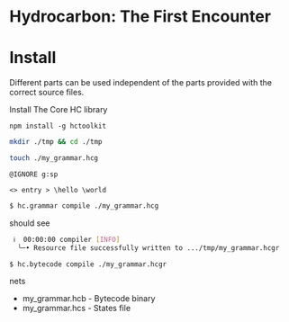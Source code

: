# Hydrocarbon: The First Encounter

# Install 

Different parts can be used independent of the parts provided with the correct source files.

Install The Core HC library

```
npm install -g hctoolkit
```

```bash
mkdir ./tmp && cd ./tmp
```

```bash
touch ./my_grammar.hcg
```


```hcg
@IGNORE g:sp

<> entry > \hello \world

```

```sh
$ hc.grammar compile ./my_grammar.hcg
```

should see
```sh
 ℹ️  00:00:00 compiler [INFO] 
  ╰─• Resource file successfully written to .../tmp/my_grammar.hcgr

```

```sh
$ hc.bytecode compile ./my_grammar.hcgr
```

nets 
- my_grammar.hcb - Bytecode binary
- my_grammar.hcs - States file
